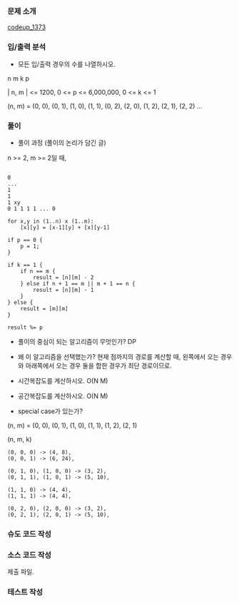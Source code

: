 ### 문제 소개
[codeup_1373](https://codeup.kr/problem.php?id=1373)

### 입/출력 분석
- 모든 입/출력 경우의 수를 나열하시오.

n m k p

| n, m | <= 1200, 0 <= p <= 6,000,000, 0 <= k <= 1

(n, m) = (0, 0), (0, 1), (1, 0), (1, 1), (0, 2), (2, 0), (1, 2), (2, 1), (2, 2) ...

### 풀이
- 풀이 과정 (풀이의 논리가 담긴 글)

n >= 2, m >= 2일 때,
```

0
...
1
1
1 xy
0 1 1 1 1 ... 0

for x,y in (1..n) x (1..m):
	[x][y] = [x-1][y] + [x][y-1]

if p == 0 {
	p = 1;
}

if k == 1 {
	if n == m {
		result = [n][m] - 2
	} else if n + 1 == m || m + 1 == n {
		result = [n][m] - 1
	}
} else {
	result = [m][m]
}

result %= p
```

- 풀이의 중심이 되는 알고리즘이 무엇인가?
DP

- 왜 이 알고리즘을 선택했는가?
현재 점까지의 경로를 계산할 때, 왼쪽에서 오는 경우와 아래쪽에서 오는 경우 둘을 합한 경우가 최단 경로이므로.

- 시간복잡도를 계산하시오. O(N M)

- 공간복잡도를 계산하시오. O(N M)

- special case가 있는가?

(n, m) = (0, 0), (0, 1), (1, 0), (1, 1), (1, 2), (2, 1)

(n, m, k)
```
(0, 0, 0) -> (4, 8),
(0, 0, 1) -> (6, 24),

(0, 1, 0), (1, 0, 0) -> (3, 2),
(0, 1, 1), (1, 0, 1) -> (5, 10),

(1, 1, 0) -> (4, 4),
(1, 1, 1) -> (4, 4),

(0, 2, 0), (2, 0, 0) -> (3, 2),
(0, 2, 1), (2, 0, 1) -> (5, 10),
```

### 슈도 코드 작성

### 소스 코드 작성
제출 파일.

### 테스트 작성
